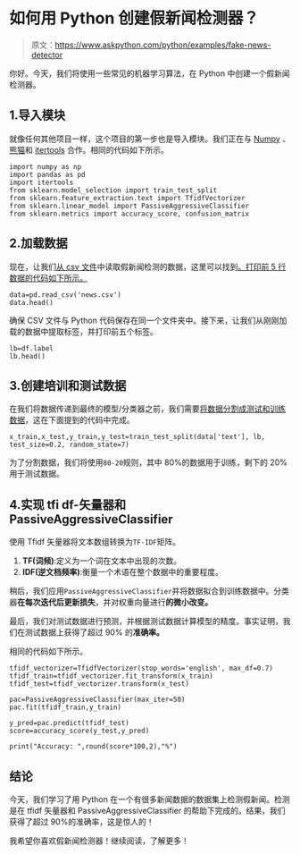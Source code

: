 # 如何用 Python 创建假新闻检测器？

> 原文：<https://www.askpython.com/python/examples/fake-news-detector>

你好。今天，我们将使用一些常见的机器学习算法，在 Python 中创建一个假新闻检测器。

## 1.导入模块

就像任何其他项目一样，这个项目的第一步也是导入模块。我们正在与 [Numpy](https://www.askpython.com/python-modules/numpy/python-numpy-module) 、[熊猫](https://www.askpython.com/python-modules/pandas/python-pandas-module-tutorial)和 [itertools](https://www.askpython.com/python-modules/python-itertools-module) 合作。相同的代码如下所示。

```
import numpy as np
import pandas as pd
import itertools
from sklearn.model_selection import train_test_split
from sklearn.feature_extraction.text import TfidfVectorizer
from sklearn.linear_model import PassiveAggressiveClassifier
from sklearn.metrics import accuracy_score, confusion_matrix

```

## 2.加载数据

现在，让我们[从 csv 文件](https://www.askpython.com/python-modules/python-csv-module)中读取假新闻检测的数据，这里可以找到[。打印前 5 行数据的代码如下所示。](https://drive.google.com/file/d/1er9NJTLUA3qnRuyhfzuN0XUsoIC4a-_q/view)

```
data=pd.read_csv('news.csv')
data.head()

```

确保 CSV 文件与 Python 代码保存在同一个文件夹中。接下来，让我们从刚刚加载的数据中提取标签，并打印前五个标签。

```
lb=df.label
lb.head()

```

## 3.创建培训和测试数据

在我们将数据传递到最终的模型/分类器之前，我们需要[将数据分割成测试和训练数据](https://www.askpython.com/python/examples/split-data-training-and-testing-set)，这在下面提到的代码中完成。

```
x_train,x_test,y_train,y_test=train_test_split(data['text'], lb, test_size=0.2, random_state=7)

```

为了分割数据，我们将使用`80-20`规则，其中 80%的数据用于训练，剩下的 20%用于测试数据。

## 4.实现 tfi df-矢量器和 PassiveAggressiveClassifier

使用 Tfidf 矢量器将文本数组转换为`TF-IDF`矩阵。

1.  **TF(词频)**:定义为一个词在文本中出现的次数。
2.  **IDF(逆文档频率)**:衡量一个术语在整个数据中的重要程度。

稍后，我们应用`PassiveAggressiveClassifier`并将数据拟合到训练数据中。分类器**在每次迭代后更新损失**，并对权重向量进行**的微小改变。**

最后，我们对测试数据进行预测，并根据测试数据计算模型的精度。事实证明，我们在测试数据上获得了超过 90% 的**准确率。**

相同的代码如下所示。

```
tfidf_vectorizer=TfidfVectorizer(stop_words='english', max_df=0.7)
tfidf_train=tfidf_vectorizer.fit_transform(x_train) 
tfidf_test=tfidf_vectorizer.transform(x_test)

pac=PassiveAggressiveClassifier(max_iter=50)
pac.fit(tfidf_train,y_train)

y_pred=pac.predict(tfidf_test)
score=accuracy_score(y_test,y_pred)

print("Accuracy: ",round(score*100,2),"%")

```

## 结论

今天，我们学习了用 Python 在一个有很多新闻数据的数据集上检测假新闻。检测是在 tfidf 矢量器和 PassiveAggressiveClassifier 的帮助下完成的。结果，我们获得了超过 90%的准确率，这是惊人的！

我希望你喜欢假新闻检测器！继续阅读，了解更多！